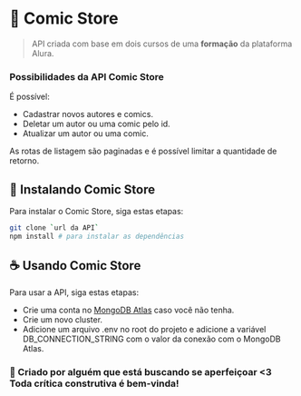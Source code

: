 # 🦸 Comic Store

> API criada com base em dois cursos de uma **formação** da plataforma Alura.

### Possibilidades da API Comic Store
É possível:
- Cadastrar novos autores e comics.
- Deletar um autor ou uma comic pelo id.
- Atualizar um autor ou uma comic.

As rotas de listagem são paginadas e é possível limitar a quantidade de retorno.

## 🚀 Instalando Comic Store

Para instalar o Comic Store, siga estas etapas:

```bash
git clone `url da API`
npm install # para instalar as dependências 
```

## ☕ Usando Comic Store

Para usar a API, siga estas etapas:
- Crie uma conta no [MongoDB Atlas](https://www.mongodb.com/pt-br/cloud/atlas/register) caso você não tenha.
- Crie um novo cluster.
- Adicione um arquivo .env no root do projeto e adicione a variável DB_CONNECTION_STRING com o valor da conexão com o MongoDB Atlas.

### 🦊 Criado por alguém que **está** buscando se aperfeiçoar <3 Toda crítica construtiva é bem-vinda!
